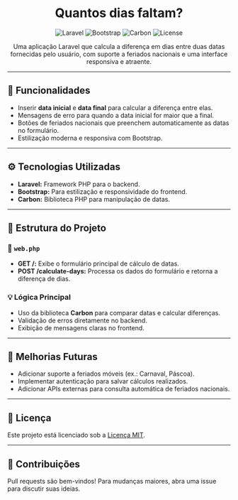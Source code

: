 <h1 align="center">Quantos dias faltam?</h1>

<p align="center">
    <img src="https://img.shields.io/badge/Laravel-10.x-orange" alt="Laravel">
    <img src="https://img.shields.io/badge/Bootstrap-5.3-blueviolet" alt="Bootstrap">
    <img src="https://img.shields.io/badge/Carbon-2.x-blue" alt="Carbon">
    <img src="https://img.shields.io/badge/License-MIT-green" alt="License">
</p>

<p align="center">
    Uma aplicação Laravel que calcula a diferença em dias entre duas datas fornecidas pelo usuário, com suporte a feriados nacionais e uma interface responsiva e atraente.
</p>

<hr>

<h2>📜 Funcionalidades</h2>
<ul>
    <li>Inserir <strong>data inicial</strong> e <strong>data final</strong> para calcular a diferença entre elas.</li>
    <li>Mensagens de erro para quando a data inicial for maior que a final.</li>
    <li>Botões de feriados nacionais que preenchem automaticamente as datas no formulário.</li>
    <li>Estilização moderna e responsiva com Bootstrap.</li>
</ul>

<hr>

<h2>⚙️ Tecnologias Utilizadas</h2>
<ul>
    <li><strong>Laravel:</strong> Framework PHP para o backend.</li>
    <li><strong>Bootstrap:</strong> Para estilização e responsividade do frontend.</li>
    <li><strong>Carbon:</strong> Biblioteca PHP para manipulação de datas.</li>
</ul>

<hr>

<h2>📂 Estrutura do Projeto</h2>
<h3>🔗 <code>web.php</code></h3>
<ul>
    <li><strong>GET /:</strong> Exibe o formulário principal de cálculo de datas.</li>
    <li><strong>POST /calculate-days:</strong> Processa os dados do formulário e retorna a diferença de dias.</li>
</ul>

<h3>💡 Lógica Principal</h3>
<ul>
    <li>Uso da biblioteca <strong>Carbon</strong> para comparar datas e calcular diferenças.</li>
    <li>Validação de erros diretamente no backend.</li>
    <li>Exibição de mensagens claras no frontend.</li>
</ul>

<hr>

<h2>🌟 Melhorias Futuras</h2>
<ul>
    <li>Adicionar suporte a feriados móveis (ex.: Carnaval, Páscoa).</li>
    <li>Implementar autenticação para salvar cálculos realizados.</li>
    <li>Adicionar APIs externas para consulta automática de feriados nacionais.</li>
</ul>

<hr>

<h2>📄 Licença</h2>
<p>Este projeto está licenciado sob a <a href="https://opensource.org/licenses/MIT">Licença MIT</a>.</p>

<hr>

<h2>🤝 Contribuições</h2>
<p>Pull requests são bem-vindos! Para mudanças maiores, abra uma issue para discutir suas ideias.</p>
